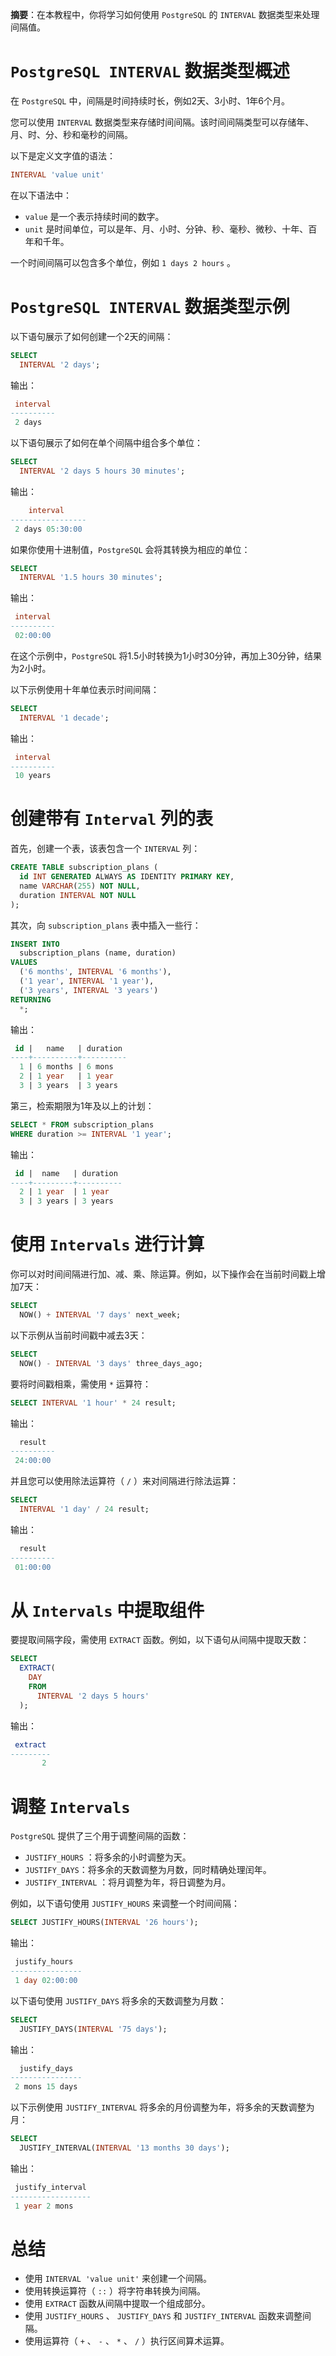 **摘要**：在本教程中，你将学习如何使用 `PostgreSQL` 的 `INTERVAL` 数据类型来处理间隔值。

# `PostgreSQL INTERVAL` 数据类型概述

在 `PostgreSQL` 中，间隔是时间持续时长，例如2天、3小时、1年6个月。

您可以使用 `INTERVAL` 数据类型来存储时间间隔。该时间间隔类型可以存储年、月、时、分、秒和毫秒的间隔。

以下是定义文字值的语法：

```sql
INTERVAL 'value unit'
```

在以下语法中：

- `value` 是一个表示持续时间的数字。
- `unit` 是时间单位，可以是年、月、小时、分钟、秒、毫秒、微秒、十年、百年和千年。

一个时间间隔可以包含多个单位，例如 `1 days 2 hours` 。

# `PostgreSQL INTERVAL` 数据类型示例

以下语句展示了如何创建一个2天的间隔：

```sql
SELECT
  INTERVAL '2 days';
```

输出：

```sql
 interval
----------
 2 days
```

以下语句展示了如何在单个间隔中组合多个单位：

```sql
SELECT
  INTERVAL '2 days 5 hours 30 minutes';
```

输出：

```sql
    interval
-----------------
 2 days 05:30:00
```

如果你使用十进制值，`PostgreSQL` 会将其转换为相应的单位：

```sql
SELECT
  INTERVAL '1.5 hours 30 minutes';
```

输出：

```sql
 interval
----------
 02:00:00
```

在这个示例中，`PostgreSQL` 将1.5小时转换为1小时30分钟，再加上30分钟，结果为2小时。

以下示例使用十年单位表示时间间隔：

```sql
SELECT
  INTERVAL '1 decade';
```

输出：

```sql
 interval
----------
 10 years
```

# 创建带有 `Interval` 列的表

首先，创建一个表，该表包含一个 `INTERVAL` 列：

```sql
CREATE TABLE subscription_plans (
  id INT GENERATED ALWAYS AS IDENTITY PRIMARY KEY,
  name VARCHAR(255) NOT NULL,
  duration INTERVAL NOT NULL
);
```

其次，向 `subscription_plans` 表中插入一些行：

```sql
INSERT INTO
  subscription_plans (name, duration)
VALUES
  ('6 months', INTERVAL '6 months'),
  ('1 year', INTERVAL '1 year'),
  ('3 years', INTERVAL '3 years')
RETURNING
  *;
```

输出：

```sql
 id |   name   | duration
----+----------+----------
  1 | 6 months | 6 mons
  2 | 1 year   | 1 year
  3 | 3 years  | 3 years
```

第三，检索期限为1年及以上的计划：

```sql
SELECT * FROM subscription_plans
WHERE duration >= INTERVAL '1 year';
```

输出：

```sql
 id |  name   | duration
----+---------+----------
  2 | 1 year  | 1 year
  3 | 3 years | 3 years
```

# 使用 `Intervals` 进行计算

你可以对时间间隔进行加、减、乘、除运算。例如，以下操作会在当前时间戳上增加7天：

```sql
SELECT
  NOW() + INTERVAL '7 days' next_week;
```

以下示例从当前时间戳中减去3天：

```sql
SELECT
  NOW() - INTERVAL '3 days' three_days_ago;
```

要将时间戳相乘，需使用 `*` 运算符：

```sql
SELECT INTERVAL '1 hour' * 24 result;
```

输出：

```sql
  result
----------
 24:00:00
```

并且您可以使用除法运算符（ `/` ）来对间隔进行除法运算：

```sql
SELECT
  INTERVAL '1 day' / 24 result;
```

输出：

```sql
  result
----------
 01:00:00
```

# 从 `Intervals` 中提取组件

要提取间隔字段，需使用 `EXTRACT` 函数。例如，以下语句从间隔中提取天数：

```sql
SELECT
  EXTRACT(
    DAY
    FROM
      INTERVAL '2 days 5 hours'
  );
```

输出：

```sql
 extract
---------
       2
```

# 调整 `Intervals`

`PostgreSQL` 提供了三个用于调整间隔的函数：

- `JUSTIFY_HOURS` ：将多余的小时调整为天。
- `JUSTIFY_DAYS`：将多余的天数调整为月数，同时精确处理闰年。
- `JUSTIFY_INTERVAL` ：将月调整为年，将日调整为月。

例如，以下语句使用 `JUSTIFY_HOURS` 来调整一个时间间隔：

```sql
SELECT JUSTIFY_HOURS(INTERVAL '26 hours');
```

输出：

```sql
 justify_hours
----------------
 1 day 02:00:00
```

以下语句使用 `JUSTIFY_DAYS` 将多余的天数调整为月数：

```sql
SELECT
  JUSTIFY_DAYS(INTERVAL '75 days');
```

输出：

```sql
  justify_days
----------------
 2 mons 15 days
```

以下示例使用 `JUSTIFY_INTERVAL` 将多余的月份调整为年，将多余的天数调整为月：

```sql
SELECT
  JUSTIFY_INTERVAL(INTERVAL '13 months 30 days');
```

输出：

```sql
 justify_interval
------------------
 1 year 2 mons
```

# 总结

- 使用 `INTERVAL 'value unit'` 来创建一个间隔。
- 使用转换运算符（ `::` ）将字符串转换为间隔。
- 使用 `EXTRACT` 函数从间隔中提取一个组成部分。
- 使用 `JUSTIFY_HOURS` 、 `JUSTIFY_DAYS` 和 `JUSTIFY_INTERVAL` 函数来调整间隔。
- 使用运算符（ `+` 、 `-` 、 `*` 、 `/` ）执行区间算术运算。

